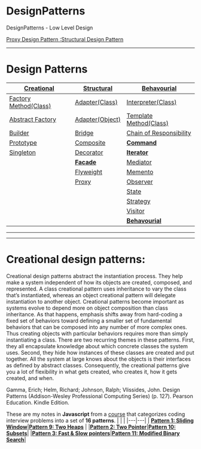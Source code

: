 # DesignPatterns
DesignPatterns - Low Level Design

[Proxy Design Pattern :Structural Design Pattern](https://youtu.be/9MxHKlVc6ZM)


---
# Design Patterns

|<b>[**Creational**]()</b>|<b>[**Structural**]()</b>|[**Behavourial**]()</b>|
|---|---|---|
|[Factory Method(Class)]()</b>|[Adapter(Class)]()</b>|[Interpreter(Class)]()</b>|
|[Abstract Factory]()</b>|[Adapter(Object)]()</b>|[Template Method(Class)]()</b>|
|[Builder]()</b>|[Bridge]()</b>|[Chain of Responsibility]()</b>|
|[Prototype]()</b>|[Composite]()</b>|[<b>Command</b>](https://github.com/vishal637yadav/DesignPatterns/blob/master/src/document/md/Command-Design-Pattern.md)|
|[Singleton]()</b>|[Decorator]()</b>|<b>[Iterator](https://github.com/vishal637yadav/DesignPatterns/blob/master/src/document/md/Iterator-Behavioral-Design-Pattern.md)</b>|
||<b>[Facade](https://github.com/vishal637yadav/DesignPatterns/blob/master/src/document/md/FacadeMethodDesignPattern.md)</b>|[Mediator]()</b>|
||[Flyweight]()|[Memento]()</b>|
||[Proxy]()</b>|[Observer]()</b>|
|||[State]()</b>|
|||[Strategy]()</b>|
|||[Visitor]()</b>|
|||[**Behavourial**]()</b>|

---

---
# Creational design patterns:
Creational design patterns abstract the instantiation process. They help make a system independent of how its objects are created, composed, and represented. A class creational pattern uses inheritance to vary the class that’s instantiated, whereas an object creational pattern will delegate instantiation to another object. Creational patterns become important as systems evolve to depend more on object composition than class inheritance. As that happens, emphasis shifts away from hard-coding a fixed set of behaviors toward defining a smaller set of fundamental behaviors that can be composed into any number of more complex ones. Thus creating objects with particular behaviors requires more than simply instantiating a class. There are two recurring themes in these patterns. First, they all encapsulate knowledge about which concrete classes the system uses. Second, they hide how instances of these classes are created and put together. All the system at large knows about the objects is their interfaces as defined by abstract classes. Consequently, the creational patterns give you a lot of flexibility in what gets created, who creates it, how it gets created, and when.

Gamma, Erich; Helm, Richard; Johnson, Ralph; Vlissides, John. Design Patterns (Addison-Wesley Professional Computing Series) (p. 127). Pearson Education. Kindle Edition. 

These are my notes in <b>Javascript</b> from a [course](https://www.educative.io/courses/grokking-the-coding-interview) that categorizes coding interview problems into a set of <b>16 patterns</b>. 
|   |   |
|---|---|
| <b>[Pattern 1: Sliding Window](./✅%20%20Pattern%2001%20:%20Sliding%20Window.md)</b>|<b>[Pattern 9: Two Heaps](./✅%20🙃%20Pattern%2009:%20Two%20Heaps.md)</b>   |
|<b>[Pattern 2: Two Pointer](./✅%20%20Pattern%2002:%20Two%20Pointers.md)</b>|<b>[Pattern 10: Subsets](./✅%20%20Pattern%2010:%20Subsets.md)</b>|
|<b>[Pattern 3: Fast & Slow pointers](./✅%20%20Pattern%2003:%20Fast%20%26%20Slow%20pointers.md)</b>|<b>[Pattern 11: Modified Binary Search](./✅%20%20Pattern%2011:%20Modified%20Binary%20Search.md)</b>|
